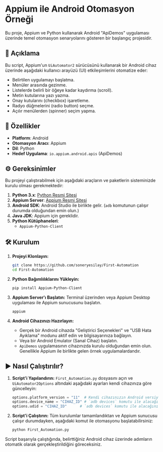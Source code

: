 # Appium ile Android Otomasyon Örneği

Bu proje, Appium ve Python kullanarak Android "ApiDemos" uygulaması üzerinde temel otomasyon senaryolarını gösteren bir başlangıç projesidir.

## 📝 Açıklama

Bu script, Appium'un `UiAutomator2` sürücüsünü kullanarak bir Android cihaz üzerinde aşağıdaki kullanıcı arayüzü (UI) etkileşimlerini otomatize eder:
- Belirtilen uygulamayı başlatma.
- Menüler arasında gezinme.
- Listelerde belirli bir öğeye kadar kaydırma (scroll).
- Metin kutularına yazı yazma.
- Onay kutularını (checkbox) işaretleme.
- Radyo düğmelerini (radio button) seçme.
- Açılır menülerden (spinner) seçim yapma.

## 🚀 Özellikler

- **Platform**: Android
- **Otomasyon Aracı**: Appium
- **Dil**: Python
- **Hedef Uygulama**: `io.appium.android.apis` (ApiDemos)

## ⚙️ Gereksinimler

Bu projeyi çalıştırabilmek için aşağıdaki araçların ve paketlerin sisteminizde kurulu olması gerekmektedir:

1.  **Python 3.x**: [Python Resmi Sitesi](https://www.python.org/downloads/)
2.  **Appium Server**: [Appium Resmi Sitesi](https://appium.io/)
3.  **Android SDK**: Android Studio ile birlikte gelir. (`adb` komutunun çalışır durumda olduğundan emin olun.)
4.  **Java JDK**: Appium için gereklidir.
5.  **Python Kütüphaneleri**:
    -   `Appium-Python-Client`

## 🛠️ Kurulum

1.  **Projeyi Klonlayın:**
    ```bash
    git clone https://github.com/soneryesilay/First-Automation
    cd First-Automation
    ```

2.  **Python Bağımlılıklarını Yükleyin:**
    ```bash
    pip install Appium-Python-Client
    ```

3.  **Appium Server'ı Başlatın:**
    Terminal üzerinden veya Appium Desktop uygulaması ile Appium sunucusunu başlatın.
    ```bash
    appium
    ```

4.  **Android Cihazınızı Hazırlayın:**
    -   Gerçek bir Android cihazda "Geliştirici Seçenekleri" ve "USB Hata Ayıklama" modunu aktif edin ve bilgisayarınıza bağlayın.
    -   Veya bir Android Emulator (Sanal Cihaz) başlatın.
    -   `ApiDemos` uygulamasının cihazınızda kurulu olduğundan emin olun. Genellikle Appium ile birlikte gelen örnek uygulamalardandır.

## ▶️ Nasıl Çalıştırılır?

1.  **Script'i Yapılandırın:**
    `First_Automation.py` dosyasını açın ve `UiAutomator2Options` altındaki aşağıdaki ayarları kendi cihazınıza göre güncelleyin:
    ```python
    options.platform_version = "11"  # Kendi cihazınızın Android versiyonu
    options.device_name = "CIHAZ_ID" # `adb devices` komutu ile alacağınız cihaz ID'si
    options.udid = "CIHAZ_ID"      # `adb devices` komutu ile alacağınız cihaz ID'si
    ```

2.  **Script'i Çalıştırın:**
    Tüm kurulumlar tamamlandıktan ve Appium sunucusu çalışır durumdayken, aşağıdaki komut ile otomasyonu başlatabilirsiniz:
    ```bash
    python First_Automation.py
    ```

Script başarıyla çalıştığında, belirttiğiniz Android cihaz üzerinde adımların otomatik olarak gerçekleştirildiğini göreceksiniz.
